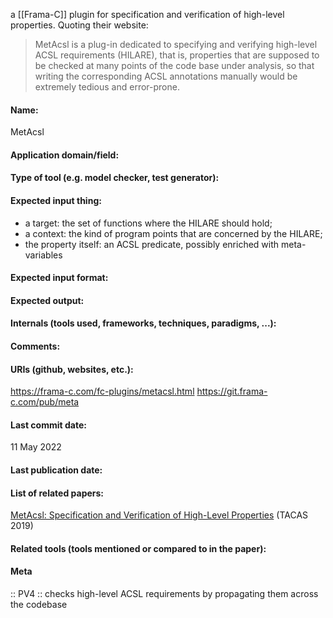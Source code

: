 a [[Frama-C]] plugin for specification and verification of high-level properties. Quoting their website:
<blockquote>
	MetAcsl is a plug-in dedicated to specifying and verifying high-level ACSL requirements (HILARE), that is, properties that are supposed to be checked at many points of the code base under analysis, so that writing the corresponding ACSL annotations manually would be extremely tedious and error-prone.
</blockquote>

#### Name:
MetAcsl

#### Application domain/field:

#### Type of tool (e.g. model checker, test generator):

#### Expected input thing:
- a target: the set of functions where the HILARE should hold;
- a context: the kind of program points that are concerned by the HILARE;
- the property itself: an ACSL predicate, possibly enriched with meta-variables

#### Expected input format:

#### Expected output:

#### Internals (tools used, frameworks, techniques, paradigms, ...):

#### Comments:

#### URIs (github, websites, etc.):
https://frama-c.com/fc-plugins/metacsl.html
https://git.frama-c.com/pub/meta

#### Last commit date:
11 May 2022

#### Last publication date:

#### List of related papers:
[MetAcsl: Specification and Verification of High-Level Properties](https://doi.org/10.1007/978-3-030-17462-0_22) (TACAS 2019)

#### Related tools (tools mentioned or compared to in the paper):

#### Meta
:: PV4 :: checks high-level ACSL requirements by propagating them across the codebase